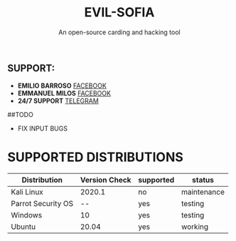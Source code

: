 <h1 align="center">EVIL-SOFIA</h1>
<p align="center">An open-source carding and hacking tool</p><br>

## SUPPORT:
*   **EMILIO BARROSO** [FACEBOOK](https://www.facebook.com/peta.ftp)
*   **EMMANUEL MILOS** [FACEBOOK](https://www.facebook.com/Emmanuel.ansioso43)
*   **24/7 SUPPORT** [TELEGRAM](https://t.me/BARROSOE)

##TODO
* FIX INPUT BUGS

# SUPPORTED DISTRIBUTIONS
|Distribution | Version Check | supported | status |
----------|-------|------|-------|
|Kali Linux|2020.1 | no | maintenance   |
|Parrot Security OS|-- |yes | testing   |
|Windows|10 |yes  | testing   |
|Ubuntu|20.04 |yes | working   |
